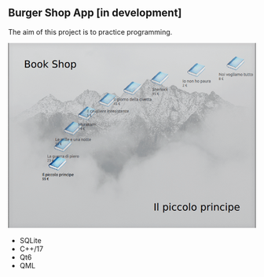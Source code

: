 ## Burger Shop App [in development]

The aim of this project is to practice programming.

<img src="doc/screen.gif">

- SQLite
- C++/17
- Qt6
- QML
